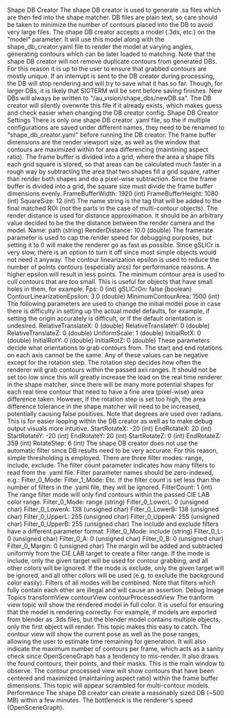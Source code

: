 Shape DB Creator
The shape DB creator is used to generate .sa files which are then fed into the shape matcher. DB files are plain text, so care should be taken to minimize the number of contours placed into the DB to avoid very large files.
The shape DB creator accepts a model (.3ds, etc.) on the "model" parameter. It will use this model along with the shape_db_creator.yaml file to render the model at varying angles, generating contours which can be later loaded to matching.
Note that the shape DB creator will not remove duplicate contours from generated DBs. For this reason it is up to the user to ensure that grabbed contours are mostly unique.
If an interrupt is sent to the DB creator during processing, the DB will stop rendering and will try to save what it has so far. Though, for larger DBs, it is likely that SIGTERM will be sent before saving finishes.
New DBs will always be written to "/au_vision/shape_dbs/newDB.sa". The DB creator will silently overwrite this file if it already exists, which makes guess and check easier when changing the DB creator config.
Shape DB Creator Settings
There is only one shape DB creator .yaml file, so the if multiple configurations are saved under different names, they need to be renamed to "shape_db_creator.yaml" before running the DB creator.
The frame buffer dimensions are the render viewport size, as well as the window that contours are maximized within for area differencing (maintining aspect ratio). The frame buffer is divided into a grid, where the area a shape fills each grid square is stored, so that areas can be calculated much faster in a rough way by subtracting the area that two shapes fill a grid square, rather than render both shapes and do a pixel-wise subtraction. Since the frame buffer is divided into a grid, the square size must divide the frame buffer dimensions evenly.
FrameBufferWidth: 1920 (int)
FrameBufferHeight: 1080 (int)
SquareSize: 12 (int)
The name string is the tag that will be added to the final matched ROI (not the parts in the case of multi-contour objects). The render distance is used for distance approximation. It should be an arbitrary value decided to be the the distance between the render camera and the model.
Name: path (string)
RenderDistance: 10.0 (double)
The framerate parameter is used to cap the render speed for debugging purposes, but setting it to 0 will make the renderer go as fast as possible. Since gSLICr is very slow, there is an option to turn it off since most simple objects would not need it anyway. The contour linearization epsilon is used to reduce the number of points contours (especially arcs) for performance reasons. A higher epsilon will result in less points. The minimum contour area is used to cull contours that are too small. This is useful for objects that have small holes in them, for example.
Fps: 0 (int)
gSLICrOn: false (boolean)
ContourLinearizationEpsilon: 3.0 (double)
MinimumContourArea: 1500 (int)
The following parameters are used to change the initial model pose in case there is difficulty in setting up the actual model defaults, for example, if setting the origin accurately is difficult, or if the default orientation is undesired.
RelativeTranslateX: 0 (double)
RelativeTranslateY: 0 (double)
RelativeTranslateZ: 0 (double)
UniformScale: 1 (double)
InitialRotX: 0 (double)
InitialRotY: 0 (double)
InitialRotZ: 0 (double)
These parameters decide what orientations to grab contours from. The start and end rotations on each axis cannot be the same. Any of these values can be negative except for the rotation step. The rotation step decides how often the renderer will grab contours within the passed axii ranges. It should not be set too low since this will greatly increase the load on the real time renderer in the shape matcher, since there will be many more potential shapes for each real time contour that need to have a fine area (pixel-wise) area difference taken. However, if the rotation step is set too high, the area difference tolerance in the shape matcher will need to be increased, potentially causing false positives.
Note that degrees are used over radians. This is for easier looping within the DB creator as well as to make debug output visuals more intuitive.
StartRotateX: -20 (int)
EndRotateX: 20 (int)
StartRotateY: -20 (int)
EndRotateY: 20 (int)
StartRotateZ: 0 (int)
EndRotateZ: 359 (int)
RotateStep: 6 (int)
The shape DB creator does not use the automatic filter since DB results need to be very accurate. For this reason, simple thresholding is employed. There are three filter modes: range, include, exclude.
The filter count parameter indicates how many filters to read from the .yaml file. Filter parameter names should be zero-indexed, e.g.: Filter_0_Mode: Filter_1_Mode: Etc.
If the filter count is set less than the number of filters in the .yaml file, they will be ignored.
FilterCount: 1 (int)
The range filter mode will only find contours within the passed CIE LAB color range.
Filter_0_Mode: range (string)
Filter_0_LowerL: 0 (unsigned char)
Filter_0_LowerA: 138 (unsigned char)
Filter_0_LowerB: 138 (unsigned char)
Filter_0_UpperL: 255 (unsigned char)
Filter_0_UpperA: 255 (unsigned char)
Filter_0_UpperB: 255 (unsigned char)
The include and exclude filters have a different parameter format:
Filter_0_Mode: include (string)
Filter_0_L: 0 (unsigned char)
Filter_0_A: 0 (unsigned char)
Filter_0_B: 0 (unsigned char)
Filter_0_Margin: 0 (unsigned char)
The margin will be added and subtracted uniformly from the CIE LAB target to create a filter range. If the mode is include, only the given target will be used for contour grabbing, and all other colors will be ignored. If the mode is exclude, only the given target will be ignored, and all other colors will be used (e.g. to exclude the background color easily).
Filters of all modes will be combined. Note that filters which fully contain each other are illegal and will cause an assertion.
Debug Image Topics
transformView
contourView
contourProcessedView
The tranform view topic will show the rendered model in full color. It is useful for ensuring that the model is rendering correctly. For example, if models are exported from blender as .3ds files, but the blender model contains multiple objects, only the first object will render. This topic makes this easy to catch.
The contour view will show the current pose as well as the pose ranges, allowing the user to estimate time remaining for generation. It will also indicate the maximum number of contours per frame, which acts as a sanity check since OpenSceneGraph has a tendency to mis-render. It also draws the found contours, their points, and their masks. This is the main window to observe.
The contour processed view will show contours that have been centered and maximized (maintaining aspect ratio) within the frame buffer dimensions. This topic will appear scrambled for multi-contour models.
Performance
The shape DB creator can create a reasonably sized DB (~500 MB) within a few minutes. The bottleneck is the renderer's speed (OpenSceneGraph).


